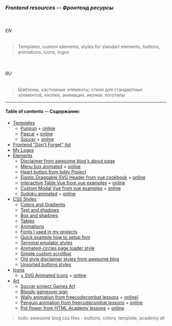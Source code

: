 ### _Frontend resources_ -- _Фронтенд ресурсы_

<br>

###### *EN*

> Templates, custom elements, styles for standart elements, buttons, animations, icons, logos

<br>

###### *RU*

> Шаблоны, кастомные элементы, стили для стандартных элементов, кнопки, анимации, иконки, логотипы

___


#### Table of contents -- Содержание:

+ [Templates](templates/)
    * [Punpun](templates/punpun/) + [online](https://ripssr.github.io/punpun/)
    * [Pascal](templates/pascal-web-tutorial/) + [online](https://ripssr.github.io/pascal_web/)
    * [Soccer](templates/soccer/) + [online](https://ripssr.github.io/soccer_template/)
+ [Frontend "Don't Forget" list](dont_forget.html)
+ [My Logos](logos/)
+ [Elements](elements/)
    * [Disclaimer from awesome blog's about page](elements/disclaimer.html)
    * [Menu box animated](elements/html_menu.html) + [online](https://ripssr.github.io/html_menu/)
    * [Heart button from bday Project](elements/heart_button/)
    * [Elastic Draggable SVG Header from vue cookbook](elements/elastic_header/) + [online](https://ripssr.github.io/elastic_header/)
    * [Interactive Table Vue from vue examples](elements/grid_table/) + [online](https://ripssr.github.io/vue_grid/)
    * [Custom Modal Vue from vue examples](elements/modal_vue/) + [online](https://ripssr.github.io/vue_modal/)
    * [Sudoku animated](css_styles/sudoku_vue/) + [online](https://ripssr.github.io/sudoku_vue/)
+ [CSS Styles](css_styles/)
    * [Colors and Gradients](css_styles/colors_and_gradients.css)
    * [Text and shadows](css_styles/text_shadow.css)
    * [Box and shadows](css_styles/box_shadows.css)
    * [Tables](css_styles/tables.css)
    * [Animations](css_styles/animations.css)
    * [Fonts I used in my projects](css_styles/fonts/)
    * [Quick example how to setup font](css_styles/fonts/setup_font.css)
    * [Terminal emulator styles](css_styles/terminal_emulator_styles.css)
    * [Animated-circles page loader style](css_styles/loader_circles_center_and_moving.css)
    * [Simple custom scrollbar](css_styles/scrollbar_custom_simple.css)
    * [Old style disclaimer styles from awesome blog](css_styles/disclaimer_with_close_open_buttoms.css)
    * [Unsorted buttons styles](css_styles/buttons.css)
+ [Icons](icons/)
    * [+ SVG Animated Icons](icons/svgicons/) + [online](https://ripssr.github.io/svg_icons/)
+ [Art](art/)
    * [Soccer project Games Art](art/soccer_games/)
    * [Bloody gameover sign](art/gameover.png)
    * [Wally animation from freecodecombat lessons](art/wally/) + [online](https://ripssr.github.io/vue_wally/)]
    * [Penguin animation from freecodecombat lessons](art/penguin.html) + [online](https://ripssr.github.io/penguin_animation/)
    * [Pot flower from HTML Academy lessons](art/pot_flower.html) + [online](https://ripssr.github.io/flower_pot/)

> todo: awesome blog css files - buttons, colors, template; academy all

